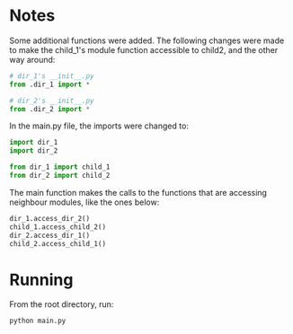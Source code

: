 # Notes

Some additional functions were added. The following changes were made to make the child_1's module function accessible to child2, and the other way around:

```python
# dir_1's __init__.py
from .dir_1 import *

# dir_2's __init__.py
from .dir_2 import *
```

In the main.py file, the imports were changed to:

```python
import dir_1
import dir_2

from dir_1 import child_1
from dir_2 import child_2
```

The main function makes the calls to the functions that are accessing neighbour modules, like the ones below:

```python
dir_1.access_dir_2()
child_1.access_child_2()
dir_2.access_dir_1()
child_2.access_child_1()
```

# Running

From the root directory, run:

```
python main.py
```
